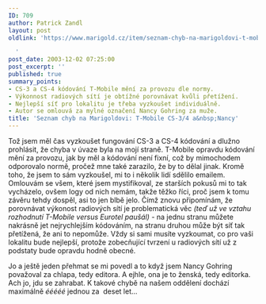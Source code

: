 ```yaml
---
ID: 709
author: Patrick Zandl
layout: post
oldlink: 'https://www.marigold.cz/item/seznam-chyb-na-marigoldovi-t-mobile-cs-3-4-a-nancy

  '
post_date: 2003-12-02 07:25:00
post_excerpt: ''
published: true
summary_points:
- CS-3 a CS-4 kódování T-Mobile mění za provozu dle normy.
- Výkonnost radiových sítí je obtížné porovnávat kvůli přetížení.
- Nejlepší síť pro lokalitu je třeba vyzkoušet individuálně.
- Autor se omlouvá za mylné označení Nancy Gohring za muže.
title: 'Seznam chyb na Marigoldovi: T-Mobile CS-3/4 a&nbsp;Nancy'
---
```


<p>
Tož jsem měl čas vyzkoušet fungování CS-3 a CS-4 kódování a dlužno prohlásit, že chyba v úvaze byla na mojí straně. T-Mobile opravdu kódování mění za provozu, jak by měl a kódování není fixní, což by mimochodem odporovalo normě, pročež mne také zarazilo, že by to dělal jinak. Kromě toho, že jsem to sám vyzkoušel, mi to i několik lidí sdělilo emailem. Omlouvám se všem, které jsem mystifikoval, ze starších pokusů mi to tak vycházelo, ovšem logy od nich nemám, takže těžko říci, proč jsem k tomu závěru tehdy dospěl, asi to jen blbě jelo.&#160;Čímž znovu připomínám, že porovnávat výkonost radiových sítí je problematická věc <EM>(teď už ve vztahu rozhodnutí T-Mobile versus Eurotel paušál)</EM> - na jednu stranu můžete nakrásně jet nejrychlejším kódováním, na stranu druhou může být síť tak přetížená, že ani to nepomůže. Vždy si sami musíte vyzkoumat, co pro vaši lokalitu bude nejlepší, protože zobecňující tvrzení u radiových sítí už z podstaty bude opravdu hodně obecné. </p>

<p>
Jo a ještě jeden přehmat se mi povedl a to když jsem Nancy Gohring považoval za chlapa, tedy editora. A ejhle, ona je to ženská, tedy editorka. Ach jo, jdu se zahrabat. K takové chybě na našem oddělení dochází maximálně <EM>ééééé&#160;</EM>jednou za&#160; deset let...</p>